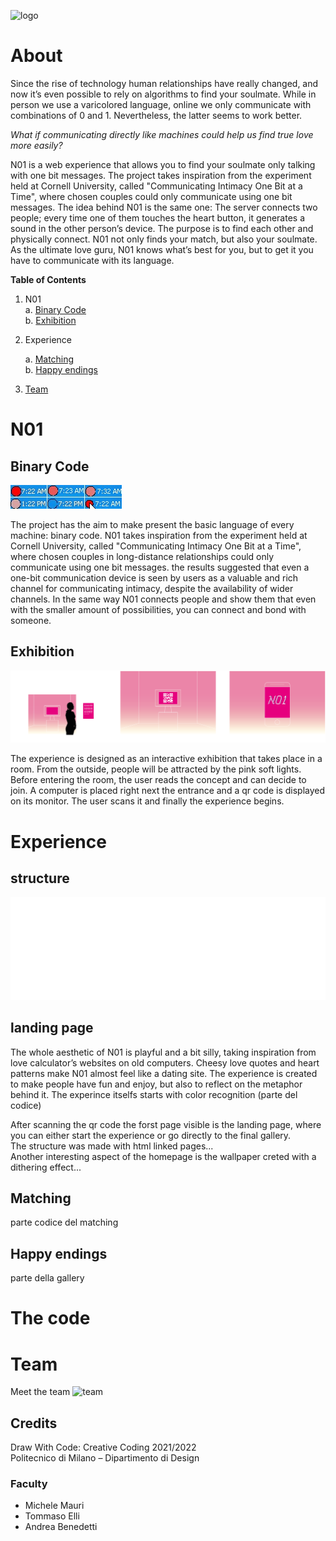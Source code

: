 ![logo](images)

# About


Since the rise of technology human relationships have really changed, and now it’s even possible to rely on algorithms to find  your soulmate. While in person we use a varicolored language, online we only communicate with combinations of 0 and 1. Nevertheless, the latter seems to work better.

_What if communicating directly like machines could help us find true love more easily?_

N01 is a web experience that allows you to find your soulmate only talking with one bit messages. The project takes inspiration from the experiment held at Cornell University, called "Communicating Intimacy One Bit at a Time", where chosen couples could only communicate using one bit messages. The idea behind N01 is the same one: The server connects two people; every time one of them touches the heart button, it generates a sound in the other person’s device. The purpose is to find each other and physically connect. N01 not only finds your match, but also your soulmate. As the ultimate love guru, N01 knows what’s best for you, but to get it you have to communicate with its language. 

**Table of Contents**

1. N01<br>
   a. [Binary Code](#binarycode)<br>
   b. [Exhibition](#exhibition)<br>
2. Experience<br>
   
   a. [Matching](#matchings)<br>
   b. [Happy endings](#happy-endings)<br>

3. [Team](#team)<br>

# N01

## Binary Code

![experiment](README.img/experiment.jpg)

The project has the aim to make present the basic language of every machine: binary code. N01 takes inspiration from the experiment held at Cornell University, called "Communicating Intimacy One Bit at a Time", where chosen couples in long-distance relationships could only communicate using one bit messages. the results suggested  that even a one-bit communication device is seen by users as a valuable and rich channel for communicating intimacy, despite the availability of wider channels.
In the same way N01 connects people and show them that even with the smaller amount of possibilities, you can connect and bond with someone. 


## Exhibition

![storyboard](README.img/storyboard.png)

The experience is designed as an interactive exhibition that takes place in a room. From the outside, people will be attracted by the pink soft lights. Before entering the room, the user reads the concept and can decide to join. A computer is placed right next the entrance and a qr code is displayed on its monitor. The user scans it and finally the experience begins. 


# Experience

## structure
![structure](README.img/structure.png)

## landing page
The whole aesthetic of N01 is playful and a bit silly, taking inspiration from love calculator’s websites on old computers.
Cheesy love quotes and heart patterns make N01 almost feel like a dating site. The experience is created to make people have fun and enjoy, but also to reflect on the metaphor behind it. 
The experince itselfs starts with color recognition (parte del codice) 

After scanning the qr code the forst page visible is the landing page, where you can either start the experience or go directly to the final gallery.<br>
The structure was made with html linked pages...<br>
Another interesting aspect of the homepage is the wallpaper creted with a dithering effect...

## Matching
parte codice del matching 
## Happy endings
parte della gallery
# The code

##

# Team

Meet the team 
![team](images/team.png)

## Credits

Draw With Code: Creative Coding 2021/2022 <br>
Politecnico di Milano – Dipartimento di Design

### Faculty

- Michele Mauri
- Tommaso Elli
- Andrea Benedetti


